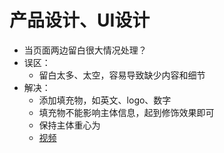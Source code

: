 # 产品设计、UI设计

* 当页面两边留白很大情况处理？
* 误区：
    * 留白太多、太空，容易导致缺少内容和细节
* 解决：
    * 添加填充物，如英文、logo、数字
    * 填充物不能影响主体信息，起到修饰效果即可
    * 保持主体重心为
    * [视频](https://www.bilibili.com/video/BV1rT411V73G?spm_id_from=444.41.list.card_archive.click)